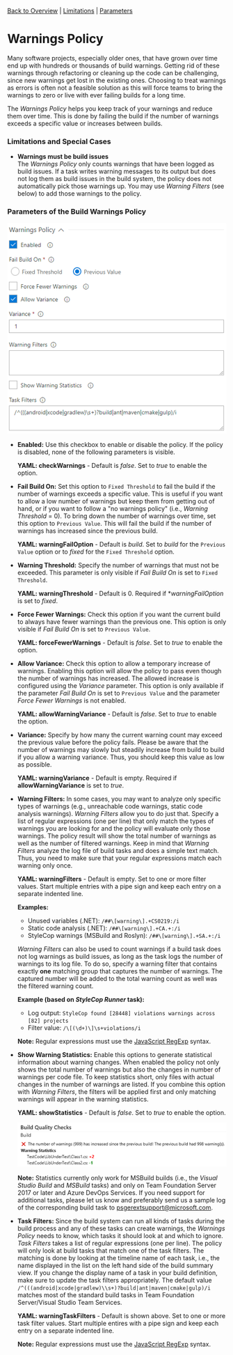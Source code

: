 [Back to Overview](./overview.md) | [Limitations](#limitations-and-special-cases) | [Parameters](#parameters-of-the-build-warnings-policy)

# Warnings Policy
Many software projects, especially older ones, that have grown over time end up with hundreds or thousands of build warnings.
Getting rid of these warnings through refactoring or cleaning up the code can be challenging, since new warnings get lost in
the existing ones. Choosing to treat warnings as errors is often not a feasible solution as this will force teams to bring the
warnings to zero or live with ever failing builds for a long time.

The *Warnings Policy* helps you keep track of your warnings and reduce them over time. This is done by failing the build
if the number of warnings exceeds a specific value or increases between builds.

### Limitations and Special Cases
- **Warnings must be build issues**  
  The *Warnings Policy* only counts warnings that have been logged as build issues. If a task writes warning messages to
  its output but does not log them as build issues in the build system, the policy does not automatically pick those warnings up.
  You may use *Warning Filters* (see below) to add those warnings to the policy. 

### Parameters of the Build Warnings Policy

![Warnings Policy](../assets/WarningsPolicy.png "Parameters of the Warnings Policy")

- <a name="enabled">**Enabled:**</a> Use this checkbox to enable or disable the policy. If the policy is disabled, none of the following parameters is
  visible.

  **YAML: checkWarnings** - Default is *false*. Set to *true* to enable the option.

- <a name="failOption">**Fail Build On:**</a> Set this option to `Fixed Threshold` to fail the build if the number of warnings exceeds a specific value.
  This is useful if you want to allow a low number of warnings but keep them from getting out of hand, or if you want to follow a
  "no warnings policy" (i.e., *Warning Threshold* = 0). To bring down the number of warnings over time, set this option to
  `Previous Value`. This will fail the build if the number of warnings has increased since the previous build.

  **YAML: warningFailOption** - Default is *build*. Set to *build* for the `Previous Value` option or to *fixed* for the `Fixed Threshold` option.

- <a name="threshold">**Warning Threshold:**</a> Specify the number of warnings that must not be exceeded. This parameter is only visible if *Fail Build On*
  is set to `Fixed Threshold`.

  **YAML: warningThreshold** - Default is 0. Required if **warningFailOption* is set to *fixed*.

- <a name="forceFewer">**Force Fewer Warnings:**</a> Check this option if you want the current build to always have fewer warnings than the previous one. This
  option is only visible if *Fail Build On* is set to `Previous Value`.

  **YAML: forceFewerWarnings** - Default is *false*. Set to *true* to enable the option.

- <a name="allowWarningVariance">**Allow Variance:**</a> Check this option to allow a temporary increase of warnings. Enabling this option will allow the policy to pass
  even though the number of warnings has increased. The allowed increase is configured using the *Variance* parameter. This option is only available if the parameter
  *Fail Build On* is set to `Previous Value` and the parameter *Force Fewer Warnings* is not enabled.

  **YAML: allowWarningVariance** - Default is *false*. Set to *true* to enable the option.

- <a name="warningVariance">**Variance:**</a> Specify by how many the current warning count may exceed the previous value before the policy fails. Please be aware that
  the number of warnings may slowly but steadily increase from build to build if you allow a warning variance. Thus, you should keep this value as low as possible.

  **YAML: warningVariance** - Default is empty. Required if **allowWarningVariance** is set to *true*.

- <a name="warnFilters">**Warning Filters:**</a> In some cases, you may want to analyze only specific types of warnings (e.g., unreachable code warnings, static code
  analysis warnings). *Warning Filters* allow you to do just that. Specify a list of regular expressions (one per line) that only match
  the types of warnings you are looking for and the policy will evaluate only those warnings. The policy result will show the total number
  of warnings as well as the number of filtered warnings. Keep in mind that *Warning Filters* analyze the log file of build tasks and does
  a simple text match. Thus, you need to make sure that your regular expressions match each warning only once.

  **YAML: warningFilters** - Default is empty. Set to one or more filter values. Start multiple entries with a pipe sign and keep each entry on a separate indented line.
  
  **Examples:**
  - Unused variables (.NET): `/##\[warning\].+CS0219:/i`
  - Static code analysis (.NET): `/##\[warning\].+CA.+:/i`
  - StyleCop warnings (MSBuild and Roslyn): `/##\[warning\].+SA.+:/i`

  *Warning Filters* can also be used to count warnings if a build task does not log warnings as build issues, as long as the task logs
  the number of warnings to its log file. To do so, specify a warning filter that contains exactly **one** matching group that captures
  the number of warnings. The captured number will be added to the total warning count as well was the filtered warning count.

  **Example (based on _StyleCop Runner_ task):**
  - Log output: `StyleCop found [28448] violations warnings across [82] projects`
  - Filter value: `/\[(\d+)\]\s+violations/i`

  **Note:** Regular expressions must use the [JavaScript RegExp](http://www.regular-expressions.info/javascript.html) syntax.

- <a name="statistics">**Show Warning Statistics:**</a> Enable this options to generate statistical information about warning changes. When enabled the policy not
  only shows the total number of warnings but also the changes in number of warnings per code file. To keep statistics short, only files
  with actual changes in the number of warnings are listed. If you combine this option with *Warning Filters*, the filters will be applied
  first and only matching warnings will appear in the warning statistics.

  **YAML: showStatistics** - Default is *false*. Set to *true* to enable the option.
  
  ![Warning Statistics](../assets/WarningStatisticsResult.png "Policy Result with Warning Statistics")
  
  **Note:** Statistics currently only work for MSBuild builds (i.e., the *Visual Studio Build* and *MSBuild* tasks) and only on Team Foundation
  Server 2017 or later and Azure DevOps Services. If you need support for additional tasks, please let us know and preferably send us a sample
  log of the corresponding build task to <a href='&#109;&#97;&#105;&#108;&#116;&#111;&#58;&#112;&#115;&#103;&#101;&#114;&#101;&#120;&#116;&#115;&#117;&#112;&#112;&#111;&#114;&#116;&#64;&#109;&#105;&#99;&#114;&#111;&#115;&#111;&#102;&#116;&#46;&#99;&#111;&#109;'>&#112;&#115;&#103;&#101;&#114;&#101;&#120;&#116;&#115;&#117;&#112;&#112;&#111;&#114;&#116;&#64;&#109;&#105;&#99;&#114;&#111;&#115;&#111;&#102;&#116;&#46;&#99;&#111;&#109;</a>.
  
- <a name="taskFilters">**Task Filters:**</a> Since the build system can run all kinds of tasks during the build process and any of these tasks can create
  warnings, the *Warnings Policy* needs to know, which tasks it should look at and which to ignore. *Task Filters* takes a list of
  regular expressions (one per line). The policy will only look at build tasks that match one of the task filters. The matching is done by
  looking at the timeline name of each task, i.e., the name displayed in the list on the left hand side of the build summary view. If you
  change the display name of a task in your build definition, make sure to update the task filters appropriately. The default value
  `/^(((android|xcode|gradlew)\\s+)?build|ant|maven|cmake|gulp)/i` matches most of the standard build tasks in Team Foundation Server/Visual
  Studio Team Services.

  **YAML: warningTaskFilters** - Default is shown above. Set to one or more task filter values. Start multiple entires with a pipe sign and keep each entry on a separate indented line.

  **Note:** Regular expressions must use the [JavaScript RegExp](http://www.regular-expressions.info/javascript.html) syntax.

